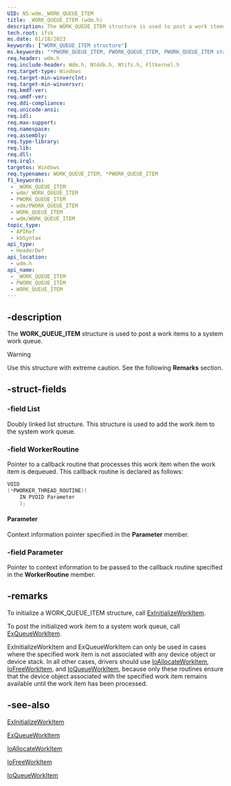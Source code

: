 ```yaml
---
UID: NS:wdm._WORK_QUEUE_ITEM
title: _WORK_QUEUE_ITEM (wdm.h)
description: The WORK_QUEUE_ITEM structure is used to post a work items to a system work queue.
tech.root: ifsk
ms.date: 01/18/2023
keywords: ["WORK_QUEUE_ITEM structure"]
ms.keywords: "*PWORK_QUEUE_ITEM, PWORK_QUEUE_ITEM, PWORK_QUEUE_ITEM structure pointer [Installable File System Drivers], WORK_QUEUE_ITEM, WORK_QUEUE_ITEM structure [Installable File System Drivers], _WORK_QUEUE_ITEM, ifsk.work_queue_item, othersystemstructures_52486f79-e8f4-4fb3-9b41-564bbd78f5d5.xml, wdm/PWORK_QUEUE_ITEM, wdm/WORK_QUEUE_ITEM"
req.header: wdm.h
req.include-header: Wdm.h, Ntddk.h, Ntifs.h, Fltkernel.h
req.target-type: Windows
req.target-min-winverclnt: 
req.target-min-winversvr: 
req.kmdf-ver: 
req.umdf-ver: 
req.ddi-compliance: 
req.unicode-ansi: 
req.idl: 
req.max-support: 
req.namespace: 
req.assembly: 
req.type-library: 
req.lib: 
req.dll: 
req.irql: 
targetos: Windows
req.typenames: WORK_QUEUE_ITEM, *PWORK_QUEUE_ITEM
f1_keywords:
 - _WORK_QUEUE_ITEM
 - wdm/_WORK_QUEUE_ITEM
 - PWORK_QUEUE_ITEM
 - wdm/PWORK_QUEUE_ITEM
 - WORK_QUEUE_ITEM
 - wdm/WORK_QUEUE_ITEM
topic_type:
 - APIRef
 - kbSyntax
api_type:
 - HeaderDef
api_location:
 - wdm.h
api_name:
 - _WORK_QUEUE_ITEM
 - PWORK_QUEUE_ITEM
 - WORK_QUEUE_ITEM
---
```


## -description

The **WORK_QUEUE_ITEM** structure is used to post a work items to a system work queue.

> [!WARNING]
> Use this structure with extreme caution. See the following **Remarks** section.

## -struct-fields

### -field List

Doubly linked list structure. This structure is used to add the work item to the system work queue.

### -field WorkerRoutine

Pointer to a callback routine that processes this work item when the work item is dequeued. This callback routine is declared as follows:

```cpp
VOID
(*PWORKER_THREAD_ROUTINE)(
    IN PVOID Parameter
    );
```

#### Parameter

Context information pointer specified in the **Parameter** member.

### -field Parameter

Pointer to context information to be passed to the callback routine specified in the **WorkerRoutine** member.

## -remarks

To initialize a WORK_QUEUE_ITEM structure, call [ExInitializeWorkItem](/windows-hardware/drivers/kernel/mmcreatemdl).

To post the initialized work item to a system work queue, call [ExQueueWorkItem](/windows-hardware/drivers/ddi/wdm/nf-wdm-exqueueworkitem).

ExInitializeWorkItem and ExQueueWorkItem can only be used in cases where the specified work item is not associated with any device object or device stack. In all other cases, drivers should use [IoAllocateWorkItem](/windows-hardware/drivers/ddi/wdm/nf-wdm-ioallocateworkitem), [IoFreeWorkItem](/windows-hardware/drivers/ddi/wdm/nf-wdm-iofreeworkitem), and [IoQueueWorkItem](/windows-hardware/drivers/ddi/wdm/nf-wdm-ioqueueworkitem), because only these routines ensure that the device object associated with the specified work item remains available until the work item has been processed.

## -see-also

[ExInitializeWorkItem](/windows-hardware/drivers/kernel/mmcreatemdl)

[ExQueueWorkItem](/windows-hardware/drivers/ddi/wdm/nf-wdm-exqueueworkitem)

[IoAllocateWorkItem](/windows-hardware/drivers/ddi/wdm/nf-wdm-ioallocateworkitem)

[IoFreeWorkItem](/windows-hardware/drivers/ddi/wdm/nf-wdm-iofreeworkitem)

[IoQueueWorkItem](/windows-hardware/drivers/ddi/wdm/nf-wdm-ioqueueworkitem)
